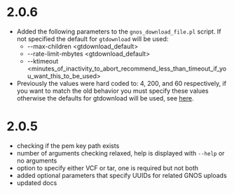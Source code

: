# 2.0.6

* Added the following parameters to the `gnos_download_file.pl` script. If not specified the default for `gtdownload` will be used:
  * --max-children <gtdownload_default>
  * --rate-limit-mbytes <gtdownload_default>
  * --ktimeout <minutes_of_inactivity_to_abort_recommend_less_than_timeout_if_you_want_this_to_be_used>
* Previously the values were hard coded to: 4, 200, and 60 respectively, if you want to match the old behavior you must specify these values otherwise the defaults for gtdownload will be used, see [here](https://cghub.ucsc.edu/docs/user/CGHubUserGuide.pdf).

# 2.0.5

* checking if the pem key path exists
* number of arguments checking relaxed, help is displayed with `--help` or no arguments
* option to specify either VCF or tar, one is required but not both
* added optional parameters that specify UUIDs for related GNOS uploads
* updated docs
